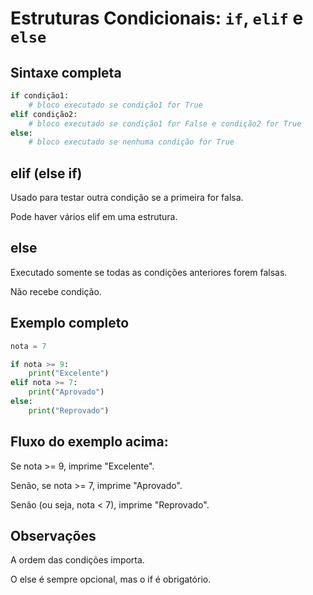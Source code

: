 # Estruturas Condicionais: `if`, `elif` e `else`

## Sintaxe completa

```python
if condição1:
    # bloco executado se condição1 for True
elif condição2:
    # bloco executado se condição1 for False e condição2 for True
else:
    # bloco executado se nenhuma condição for True
```
## elif (else if)
Usado para testar outra condição se a primeira for falsa.

Pode haver vários elif em uma estrutura.

## else
Executado somente se todas as condições anteriores forem falsas.

Não recebe condição.

## Exemplo completo
```python
nota = 7

if nota >= 9:
    print("Excelente")
elif nota >= 7:
    print("Aprovado")
else:
    print("Reprovado")
```
## Fluxo do exemplo acima:
Se nota >= 9, imprime "Excelente".

Senão, se nota >= 7, imprime "Aprovado".

Senão (ou seja, nota < 7), imprime "Reprovado".

## Observações
A ordem das condições importa.

O else é sempre opcional, mas o if é obrigatório.